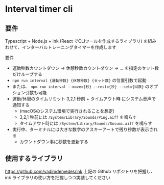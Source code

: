 # Interval timer cli

## 要件

Typescript + Node.js + Ink (React でCLIツールを作成するライブラリ)
を組みわせて、インターバルトレーニングタイマーを作成します

要件
- 運動秒数カウントダウン -> 休憩秒数カウントダウン -> ... を指定のセット数だけループする
- `npm run interval {運動秒数} {休憩秒数} {セット数}` の位置引数で起動
- または、 `npm run interval --move={秒} --rest={秒} --set={回数}` のオプション引数も可能
- 運動/休憩のタイムリミット 3,2,1 秒前 + タイムアウト時 にシステム音声で通知する
  - (macOSのシステム環境で実行されることを想定)
  - 3,2,1 秒前には `/System/Library/Sounds/Ping.aiff` を鳴らす
  - タイムアウト時には `/System/Library/Sounds/Sosumi.aiff` を鳴らす
- 実行中、ターミナルには大きな数字のアスキーアートで残り秒数が表示される
  - カウントダウン事に秒数を更新する


## 使用するライブラリ

https://github.com/vadimdemedes/ink
上記の Github リポジトリを把握し、 ink ライブラリの使い方を把握しつつ実装してください